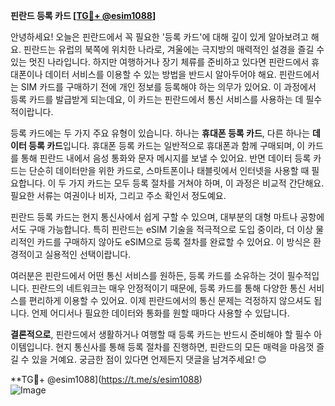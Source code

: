 **핀란드 등록 카드 [[TG💪+ @esim1088](https://t.me/s/esim1088)]**

안녕하세요! 오늘은 핀란드에서 꼭 필요한 '등록 카드'에 대해 깊이 있게 알아보려고 해요. 핀란드는 유럽의 북쪽에 위치한 나라로, 겨울에는 극지방의 매력적인 설경을 즐길 수 있는 멋진 나라입니다. 하지만 여행하거나 장기 체류를 준비하고 있다면 핀란드에서 휴대폰이나 데이터 서비스를 이용할 수 있는 방법을 반드시 알아두어야 해요. 핀란드에서는 SIM 카드를 구매하기 전에 개인 정보를 등록해야 하는 의무가 있어요. 이 과정에서 등록 카드를 발급받게 되는데요, 이 카드는 핀란드에서 통신 서비스를 사용하는 데 필수적이랍니다.

등록 카드에는 두 가지 주요 유형이 있습니다. 하나는 **휴대폰 등록 카드**, 다른 하나는 **데이터 등록 카드**입니다. 휴대폰 등록 카드는 일반적으로 휴대폰과 함께 구매되며, 이 카드를 통해 핀란드 내에서 음성 통화와 문자 메시지를 보낼 수 있어요. 반면 데이터 등록 카드는 단순히 데이터만을 위한 카드로, 스마트폰이나 태블릿에서 인터넷을 사용할 때 필요합니다. 이 두 가지 카드는 모두 등록 절차를 거쳐야 하며, 이 과정은 비교적 간단해요. 필요한 서류는 여권이나 비자, 그리고 주소 확인서 정도예요.

핀란드 등록 카드는 현지 통신사에서 쉽게 구할 수 있으며, 대부분의 대형 마트나 공항에서도 구매 가능합니다. 특히 핀란드는 eSIM 기술을 적극적으로 도입 중이라, 더 이상 물리적인 카드를 구매하지 않아도 eSIM으로 등록 절차를 완료할 수 있어요. 이 방식은 환경적이고 실용적인 선택이랍니다.

여러분은 핀란드에서 어떤 통신 서비스를 원하든, 등록 카드를 소유하는 것이 필수적입니다. 핀란드의 네트워크는 매우 안정적이기 때문에, 등록 카드를 통해 다양한 통신 서비스를 편리하게 이용할 수 있어요. 이제 핀란드에서의 통신 문제는 걱정하지 않으셔도 됩니다. 언제 어디서나 필요한 데이터와 통화를 원할 때마다 사용할 수 있답니다.

**결론적으로**, 핀란드에서 생활하거나 여행할 때 등록 카드는 반드시 준비해야 할 필수 아이템입니다. 현지 통신사를 통해 등록 절차를 진행하면, 핀란드의 모든 매력을 마음껏 즐길 수 있을 거예요. 궁금한 점이 있다면 언제든지 댓글을 남겨주세요! 😊

**TG💪+ @esim1088](https://t.me/s/esim1088)  
![Image](https://i.postimg.cc/Y0z9fWf4/image.png)